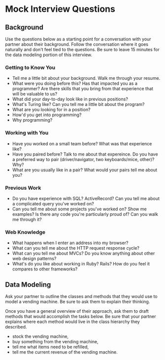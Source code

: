 # Mock Interview Questions

## Background

Use the questions below as a starting point for a conversation with your partner about their background. Follow the conversation where it goes naturally and don't feel tied to the questions. Be sure to leave 15 minutes for the data modeling portion of this interview.

### Getting to Know You

* Tell me a little bit about your background. Walk me through your resume.
* What were you doing before this? Has that impacted you as a programmer? Are there skills that you bring from that experience that will be valuable to us?
* What did your day-to-day look like in previous positions?
* What's Turing like? Can you tell me a little bit about the program?
* What are you looking for in a position?
* How'd you get into programming?
* Why programming?

### Working with You

* Have you worked on a small team before? What was that experience like?
* Have you paired before? Talk to me about that expereince. Do you have a preferred way to pair (driver/navigator, two keyboards/mice, other)? Why?
* What are you usually like in a pair? What would your pairs tell me about you?

### Previous Work

* Do you have experience with SQL? ActiveRecord? Can you tell me about a complicated query you've worked on?
* Can you tell me about some projects you've worked on? Show me examples? Is there any code you're particularly proud of? Can you walk me through it?

### Web Knowledge

* What happens when I enter an address into my browser?
* What can you tell me about the HTTP request response cycle?
* What can you tell me about MVCs? Do you know anything about other web design patterns?
* What's do you like about working in Ruby? Rails? How do you feel it compares to other frameworks?

## Data Modeling

Ask your partner to outline the classes and methods that they would use to model a vending machine. Be sure to ask them to explain their thinking.

Once you have a general overview of their approach, ask them to draft methods that would accomplish the tasks below. Be sure that your partner explains where each method would live in the class hierarchy they described.

* stock the vending machine,
* buy something from the vending machine,
* tell me what items need to be refilled,
* tell me the current revenue of the vending machine.
